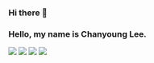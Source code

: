 ### Hi there 👋
### Hello, my name is Chanyoung Lee.

<img src="https://img.shields.io/badge/Python-3776AB?style=flat&logo=Python&logoColor=white"/>
<img src="https://img.shields.io/badge/C-A8B9CC?style=flat&logo=C&logoColor=white">
<img src="https://img.shields.io/badge/Java-2C2255?style=flat&logo=C&logoColor=white">
<img src="https://img.shields.io/badge/Arduino-00979D?style=flat&logo=C&logoColor=white">

